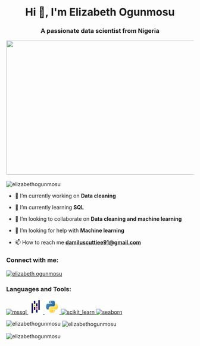 <h1 align="center">Hi 👋, I'm Elizabeth Ogunmosu</h1>
<h3 align="center">A passionate data scientist from Nigeria</h3>

<p align="center">
  <img width= "560" height= "360" src= "https://user-images.githubusercontent.com/124097133/225975691-b9f75723-1a87-433e-b392-d6cae79aa4f5.png">
</p>

<p align="left"> <img src="https://komarev.com/ghpvc/?username=elizabethogunmosu&label=Profile%20views&color=0e75b6&style=flat" alt="elizabethogunmosu" /> </p>

- 🔭 I’m currently working on **Data cleaning**

- 🌱 I’m currently learning **SQL**

- 👯 I’m looking to collaborate on **Data cleaning and machine learning**

- 🤝 I’m looking for help with **Machine learning**

- 📫 How to reach me **damiluscuttiee91@gmail.com**

<h3 align="left">Connect with me:</h3>
<p align="left">
<a href="https://linkedin.com/in/elizabeth ogunmosu" target="blank"><img align="center" src="https://raw.githubusercontent.com/rahuldkjain/github-profile-readme-generator/master/src/images/icons/Social/linked-in-alt.svg" alt="elizabeth ogunmosu" height="30" width="40" /></a>
</p>

<h3 align="left">Languages and Tools:</h3>
<p align="left"> <a href="https://www.microsoft.com/en-us/sql-server" target="_blank" rel="noreferrer"> <img src="https://www.svgrepo.com/show/303229/microsoft-sql-server-logo.svg" alt="mssql" width="40" height="40"/> </a> <a href="https://pandas.pydata.org/" target="_blank" rel="noreferrer"> <img src="https://raw.githubusercontent.com/devicons/devicon/2ae2a900d2f041da66e950e4d48052658d850630/icons/pandas/pandas-original.svg" alt="pandas" width="40" height="40"/> </a> <a href="https://www.python.org" target="_blank" rel="noreferrer"> <img src="https://raw.githubusercontent.com/devicons/devicon/master/icons/python/python-original.svg" alt="python" width="40" height="40"/> </a> <a href="https://scikit-learn.org/" target="_blank" rel="noreferrer"> <img src="https://upload.wikimedia.org/wikipedia/commons/0/05/Scikit_learn_logo_small.svg" alt="scikit_learn" width="40" height="40"/> </a> <a href="https://seaborn.pydata.org/" target="_blank" rel="noreferrer"> <img src="https://seaborn.pydata.org/_images/logo-mark-lightbg.svg" alt="seaborn" width="40" height="40"/> </a> </p>

<p><img align="left" src="https://github-readme-stats.vercel.app/api/top-langs?username=elizabethogunmosu&show_icons=true&locale=en&layout=compact" alt="elizabethogunmosu" /></p>

<p>&nbsp;<img align="center" src="https://github-readme-stats.vercel.app/api?username=elizabethogunmosu&show_icons=true&locale=en" alt="elizabethogunmosu" /></p>

<p><img align="center" src="https://github-readme-streak-stats.herokuapp.com/?user=elizabethogunmosu&" alt="elizabethogunmosu" /></p>
